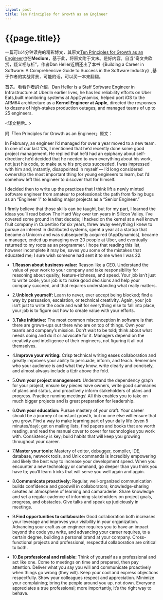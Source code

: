 ```yaml
---
layout: post
title: Ten Principles for Growth as an Engineer
---
```

{{page.title}}
=============================
一篇可以4分钟读完的精彩博文，其原文[Ten Principles for Growth as an Engineer](https://medium.com/@daniel.heller/ten-principles-for-growth-69015e08c35b)也在**Medium**，基于此，将原文附于文末。是好内容，自当“奇文共欣赏，疑义相与析”。作者Dan Heller近期还出了本书《Building a Career in Software: A Comprehensive Guide to Success in the Software Industry》,基于作者的实战背景，可能的话，可以买一本来翻翻。<br/>

首先，看看作者的介绍，Dan Heller is a Staff Software Engineer in Infrastructure at Uber.In earlier lives, he has led reliability efforts on Uber Eats,built monitoring systems at AppDynamics, helped port iOS to the ARM64 architecture as a **Kernel Engineer at Apple**, directed the responses to dozens of high-stakes production outages, and managed teams of up to 25 engineers.<br/>

<译文稍后...> <br/>
















附「Ten Principles for Growth as an Engineer」原文：<br/>

In February, an engineer I’d managed for over a year moved to a new team. In one of our last 1:1s, I mentioned that he’d recently done some good project management. He replied that he’d had an epiphany about self-direction; he’d decided that he needed to own everything about his work, not just his code, to make sure his projects succeeded. I was impressed with him and, instantly, disappointed in myself — I’d long considered ownership the most important thing for young engineers to learn, but I’d somehow left this engineer to discover that for himself.<br/>

I decided then to write up the practices that I think lift a newly minted software engineer from amateur to professional: the path from fixing bugs as an “Engineer 1” to leading major projects as a “Senior Engineer.”<br/>

I firmly believe that those skills can be taught, but for my part, I learned the ideas you’ll read below The Hard Way over ten years in Silicon Valley. I’ve covered some ground in that decade; I hacked on the kernel at a well known fruit company in Cupertino for six years, threw away everything I knew to pursue an interest in distributed systems, spent a year at a startup that became a Unicorn and was subsequently acquired (AppDynamics), became a manager, ended up managing over 20 people at Uber, and eventually returned to my roots as an programmer. I hope that reading this list, however incomplete it may be, saves you some of the mistakes that educated me; I sure wish someone had sent it to me when I was 22.<br/>

- 1.**Reason about business value:** Reason like a CEO. Understand the value of your work to your company and take responsibility for reasoning about quality, feature-richness, and speed. Your job isn’t just to write code; your job is to make good decisions and help your company succeed, and that requires understanding what really matters.<br/>

- 2.**Unblock yourself:** Learn to never, ever accept being blocked; find a way by persuasion, escalation, or technical creativity. Again, your job isn’t just to write the code and wait for everything else to fall into place; your job is to figure out how to create value with your efforts.<br/>

- 3.**Take initiative:** The most common misconception in software is that there are grown-ups out there who are on top of things. Own your team’s and company’s mission. Don’t wait to be told; think about what needs doing and do it or advocate for it. Managers depend on the creativity and intelligence of their engineers, not figuring it all out themselves.<br/>

- 4.**Improve your writing:** Crisp technical writing eases collaboration and greatly improves your ability to persuade, inform, and teach. Remember who your audience is and what they know, write clearly and concisely, and almost always include a tl;dr above the fold.<br/>

- 5.**Own your project management:** Understand the dependency graph for your project, ensure key pieces have owners, write good summaries of plans and status, and proactively inform stakeholders of plans and progress. Practice running meetings! All this enables you to take on much bigger projects and is great preparation for leadership.<br/>

- 6.**Own your education:** Pursue mastery of your craft. Your career should be a journey of constant growth, but no one else will ensure that you grow. Find a way to make learning part of your daily life (even 5 minutes/day); get on mailing lists, find papers and books that are worth reading, and read the manual cover to cover for technologies you work with. Consistency is key; build habits that will keep you growing throughout your career.<br/>

- 7.**Master your tools:** Mastery of editor, debugger, compiler, IDE, database, network tools, and Unix commands is incredibly empowering and likely the best way to increase your development speed. When you encounter a new technology or command, go deeper than you think you have to; you’ll learn tricks that will serve you well again and again.<br/>

- 8.**Communicate proactively:** Regular, well-organized communication builds confidence and goodwill in collaborators; knowledge-sharing creates an atmosphere of learning and camaraderie. Share knowledge and set a regular cadence of informing stakeholders on project goals, progress, and obstacles. Give talks and speak up judiciously in meetings.<br/>

- 9.**Find opportunities to collaborate:** Good collaboration both increases your leverage and improves your visibility in your organization. Advancing your craft as an engineer requires you to have an impact beyond the code you write, and advancing your career requires, to a certain degree, building a personal brand at your company. Cross-functional projects and professional, respectful collaboration are critical to both.<br/>

- 10.**Be professional and reliable:** Think of yourself as a professional and act like one. Come to meetings on time and prepared, then pay attention. Deliver what you say you will and communicate proactively when things go wrong (they will). Keep your cool and express objections respectfully. Show your colleagues respect and appreciation. Minimize your complaining; bring the people around you up, not down. Everyone appreciates a true professional; more importantly, it’s the right way to behave.<br/>


